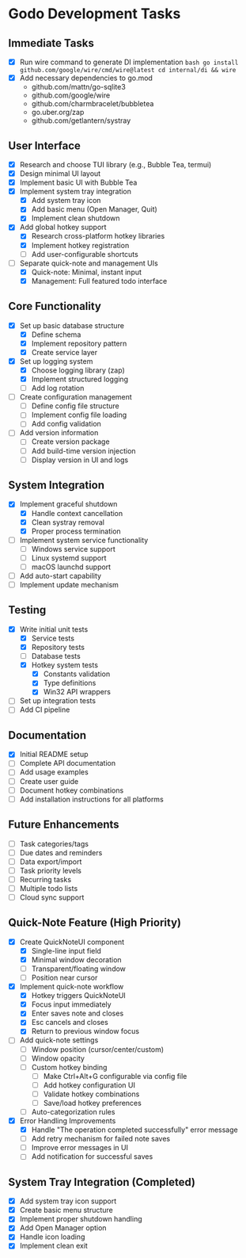 # Godo Development Tasks

## Immediate Tasks
- [x] Run wire command to generate DI implementation  ```bash
  go install github.com/google/wire/cmd/wire@latest
  cd internal/di && wire  ```
- [x] Add necessary dependencies to go.mod
  - github.com/mattn/go-sqlite3
  - github.com/google/wire
  - github.com/charmbracelet/bubbletea
  - go.uber.org/zap
  - github.com/getlantern/systray

## User Interface
- [x] Research and choose TUI library (e.g., Bubble Tea, termui)
- [x] Design minimal UI layout
- [x] Implement basic UI with Bubble Tea
- [x] Implement system tray integration
  - [x] Add system tray icon
  - [x] Add basic menu (Open Manager, Quit)
  - [x] Implement clean shutdown
- [x] Add global hotkey support
  - [x] Research cross-platform hotkey libraries
  - [x] Implement hotkey registration
  - [ ] Add user-configurable shortcuts
- [ ] Separate quick-note and management UIs
  - [x] Quick-note: Minimal, instant input
  - [x] Management: Full featured todo interface

## Core Functionality
- [x] Set up basic database structure
  - [x] Define schema
  - [x] Implement repository pattern
  - [x] Create service layer
- [x] Set up logging system
  - [x] Choose logging library (zap)
  - [x] Implement structured logging
  - [ ] Add log rotation
- [ ] Create configuration management
  - [ ] Define config file structure
  - [ ] Implement config file loading
  - [ ] Add config validation
- [ ] Add version information
  - [ ] Create version package
  - [ ] Add build-time version injection
  - [ ] Display version in UI and logs

## System Integration
- [x] Implement graceful shutdown
  - [x] Handle context cancellation
  - [x] Clean systray removal
  - [x] Proper process termination
- [ ] Implement system service functionality
  - [ ] Windows service support
  - [ ] Linux systemd support
  - [ ] macOS launchd support
- [ ] Add auto-start capability
- [ ] Implement update mechanism

## Testing
- [x] Write initial unit tests
  - [x] Service tests
  - [x] Repository tests
  - [ ] Database tests
  - [x] Hotkey system tests
    - [x] Constants validation
    - [x] Type definitions
    - [x] Win32 API wrappers
- [ ] Set up integration tests
- [ ] Add CI pipeline

## Documentation
- [x] Initial README setup
- [ ] Complete API documentation
- [ ] Add usage examples
- [ ] Create user guide
- [ ] Document hotkey combinations
- [ ] Add installation instructions for all platforms

## Future Enhancements
- [ ] Task categories/tags
- [ ] Due dates and reminders
- [ ] Data export/import
- [ ] Task priority levels
- [ ] Recurring tasks
- [ ] Multiple todo lists
- [ ] Cloud sync support

## Quick-Note Feature (High Priority)
- [x] Create QuickNoteUI component
  - [x] Single-line input field
  - [x] Minimal window decoration
  - [ ] Transparent/floating window
  - [ ] Position near cursor
- [x] Implement quick-note workflow
  - [x] Hotkey triggers QuickNoteUI
  - [x] Focus input immediately
  - [x] Enter saves note and closes
  - [x] Esc cancels and closes
  - [x] Return to previous window focus
- [ ] Add quick-note settings
  - [ ] Window position (cursor/center/custom)
  - [ ] Window opacity
  - [ ] Custom hotkey binding
    - [ ] Make Ctrl+Alt+G configurable via config file
    - [ ] Add hotkey configuration UI
    - [ ] Validate hotkey combinations
    - [ ] Save/load hotkey preferences
  - [ ] Auto-categorization rules
- [x] Error Handling Improvements
  - [x] Handle "The operation completed successfully" error message
  - [ ] Add retry mechanism for failed note saves
  - [ ] Improve error messages in UI
  - [ ] Add notification for successful saves

## System Tray Integration (Completed)
- [x] Add system tray icon support
- [x] Create basic menu structure
- [x] Implement proper shutdown handling
- [x] Add Open Manager option
- [x] Handle icon loading
- [x] Implement clean exit
